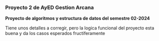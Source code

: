 <h3> Proyecto 2 de AyED Gestion Arcana </h3>
<b> Proyecto de algoritmos y estructura de datos del semestre 02-2024</b>
<p> Tiene unos detalles a corregir, pero la logica funcional del proyecto esta buena y da los casos esperados fructiferamente </p>
